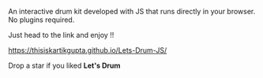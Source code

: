 [](https://github.com/thisiskartikgupta/Lets-Drum-JS/blob/main/resource/md-title.png)

An interactive drum kit developed with JS that runs directly in your browser. No plugins required.

Just head to the link and enjoy !!

<a href="https://thisiskartikgupta.github.io/Lets-Drum-JS/"> https://thisiskartikgupta.github.io/Lets-Drum-JS/ </a>

Drop a star if you liked __Let's Drum__
